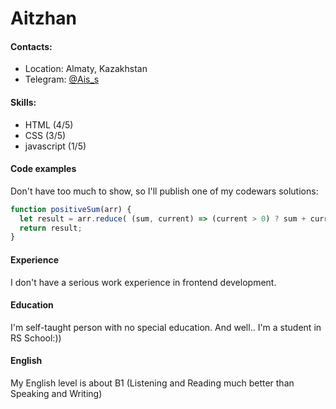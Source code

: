 # Aitzhan

#### Contacts:
- Location: Almaty, Kazakhstan
- Telegram: [@Ais_s](https://t.me/ais_s)

#### Skills:
- HTML (4/5)
- CSS (3/5)
- javascript (1/5)

#### Code examples
Don't have too much to show, so I'll publish one of my codewars solutions:
```javascript
function positiveSum(arr) {
  let result = arr.reduce( (sum, current) => (current > 0) ? sum + current : sum, 0);
  return result;
}
```

#### Experience
I don't have a serious work experience in frontend development. 

#### Education
I'm self-taught person with no special education. And well.. I'm a student in RS School:))

#### English
My English level is about B1 (Listening and Reading much better than Speaking and Writing)